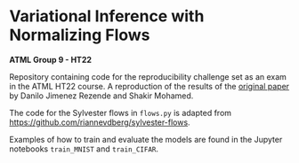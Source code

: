 # Variational Inference with Normalizing Flows 

**ATML Group 9 - HT22**

Repository containing code for the reproducibility challenge set as an exam in the ATML HT22 course. A reproduction of the results of the [original paper](https://arxiv.org/abs/1505.05770) by Danilo Jimenez Rezende and Shakir Mohamed. 

The code for the Sylvester flows in `flows.py` is adapted from https://github.com/riannevdberg/sylvester-flows.

Examples of how to train and evaluate the models are found in the Jupyter notebooks `train_MNIST` and `train_CIFAR`.

